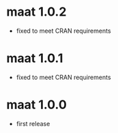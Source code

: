 # maat 1.0.2

* fixed to meet CRAN requirements

# maat 1.0.1

* fixed to meet CRAN requirements

# maat 1.0.0

* first release
